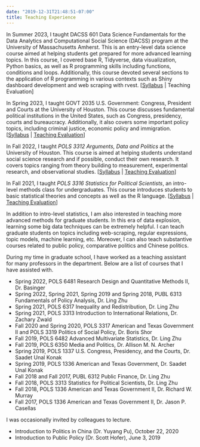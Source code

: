 ```yaml
---
date: "2019-12-31T21:48:51-07:00"
title: Teaching Experience
---
```


In Summer 2023, I taught DACSS 601 Data Science Fundamentals for the Data Analytics and Computational Social Science (DACSS) program at the University of Massachusetts Amherst. This is an entry-level data science course aimed at helping students get prepared for more advanced learning topics. In this course, I covered base R, Tidyverse, data visualization, Python basics, as well as R programming skills including functions, conditions and loops. Additionally, this course devoted several sections to the application of R programming in various contexts such as Shiny dashboard development and web scraping with rvest. [[Syllabus](/DACSS601Syllabus.pdf) | Teaching Evaluation]

In Spring 2023, I taught GOVT 2035 U.S. Government: Congress, President and Courts at the University of Houston. This course discusses fundamental political institutions in the United States, such as Congress, presidency, courts and bureaucracy. Additionally, it also covers some important policy topics, including criminal justice, economic policy and immigration. [[Syllabus](/GOVT2305Syllabus.pdf) | [Teaching Evaluation](/Spring2023GOVT2305Evaluation.pdf)]

In Fall 2022, I taught *POLS 3312 Arguments, Data and Politics* at the University of Houston. This course is aimed at helping students understand social science research and if possible, conduct their own research. It covers topics ranging from theory building to measurement, experimental research, and observational studies. [[Syllabus](/POLS3312Syllabus.pdf) | [Teaching Evaluation](/Fall2022POLS3312Evaluation.pdf)]

In Fall 2021, I taught _POLS 3316 Statistics for Political Scientists_, an intro-level methods class for undergraduates. This course introduces students to basic statistical theories and concepts as well as the R language. [[Syllabus](/POLS3316Syllabus.pdf) | [Teaching Evaluation](/Fall2021POLS3316Evaluation.pdf)]

In addition to intro-level statistics, I am also interested in teaching more advanced methods for graduate students. In this era of data explosion, learning some big data techniques can be extremely helpful. I can teach graduate students on topics including web-scraping, regular expressions, topic models, machine learning, etc. Moreover, I can also teach substantive courses related to public policy, comparative politics and Chinese politics.

During my time in graduate school, I have worked as a teaching assistant for many professors in the department. Below are a list of courses that I have assisted with.

* Spring 2022, POLS 6481 Research Design and Quantitative Methods II, Dr. Basinger
* Spring 2022, Spring 2021, Spring 2019 and Spring 2018, PUBL 6313 Fundamentals of Policy Analysis, Dr. Ling Zhu
* Spring 2021, POLS 6317 Inequality and Redistribution, Dr. Ling Zhu
* Spring 2021, POLS 3313 Introduction to International Relations, Dr. Zachary Zwald
* Fall 2020 and Spring 2020, POLS 3317 American and Texas Government II and POLS 3319 Politics of Social Policy, Dr. Boris Shor
* Fall 2019, POLS 6482 Advanced Multivariate Statistics, Dr. Ling Zhu
* Fall 2019, POLS 6350 Media and Politics, Dr. Allison M. N. Archer
* Spring 2019, POLS 1337 U.S. Congress, Presidency, and the Courts, Dr. Saadet Unal Konak
* Spring 2019, POLS 1336 American and Texas Government, Dr. Saadet Unal Konak
* Fall 2018 and Fall 2017, PUBL 6312 Public Finance, Dr. Ling Zhu
* Fall 2018, POLS 3313 Statistics for Political Scientists, Dr. Ling Zhu
* Fall 2018, POLS 1336 American and Texas Government II, Dr. Richard W. Murray
* Fall 2017, POLS 1336 American and Texas Government II, Dr. Jason P. Casellas

I was occasionally invited by colleagues to lecture.

* Introduction to Politics in China (Dr. Yuyang Pu), October 22, 2020
* Introduction to Public Policy (Dr. Scott Hofer), June 3, 2019

